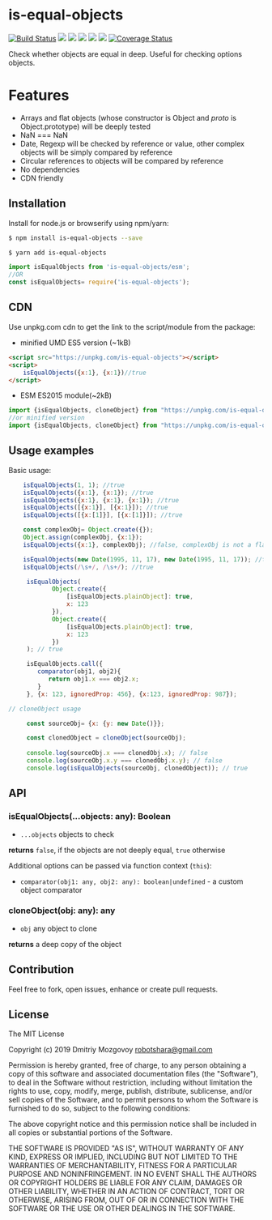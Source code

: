 # is-equal-objects
[![Build Status](https://travis-ci.com/DigitalBrainJS/isEqualObjects.svg?branch=master)](https://travis-ci.com/DigitalBrainJS/isEqualObjects)
[![](https://badgen.net/bundlephobia/min/is-equal-objects)](https://unpkg.com/is-equal-objects/dist/is-equal-objects.umd.js)
[![](https://badgen.net/bundlephobia/minzip/is-equal-objects)](https://unpkg.com/is-equal-objects/dist/is-equal-objects.umd.js)
[![](https://badgen.net/npm/license/is-equal-objects)](https://unpkg.com/is-equal-objects/dist/is-equal-objects.umd.js)
[![](https://badgen.net/github/issues/DigitalBrainJS/isEqualObjects)](https://github.com/DigitalBrainJS/isEqualObjects/issues)
[![](https://badgen.net/github/stars/DigitalBrainJS/isEqualObjects)](https://github.com/DigitalBrainJS/isEqualObjects/stargazers)
[![Coverage Status](https://coveralls.io/repos/github/DigitalBrainJS/isEqualObjects/badge.svg?branch=master)](https://coveralls.io/github/DigitalBrainJS/isEqualObjects?branch=master)

Check whether objects are equal in deep. Useful for checking options objects. 

# Features
-  Arrays and flat objects (whose constructor is Object and _proto_ is Object.prototype) will be deeply tested
-  NaN === NaN
-  Date, Regexp will be checked by reference or value, other complex objects will be simply compared by reference
-  Circular references to objects will be compared by reference 
-  No dependencies
-  CDN friendly

## Installation

Install for node.js or browserify using npm/yarn:

``` bash
$ npm install is-equal-objects --save
```

``` bash
$ yarn add is-equal-objects
```

````javascript 
import isEqualObjects from 'is-equal-objects/esm';
//OR
const isEqualObjects= require('is-equal-objects');   
````
## CDN
Use unpkg.com cdn to get the link to the script/module from the package:
- minified UMD ES5 version (~1kB)
```html
<script src="https://unpkg.com/is-equal-objects"></script>
<script>
    isEqualObjects({x:1}, {x:1})//true
</script>
```
- ESM ES2015 module(~2kB)
```javascript
import {isEqualObjects, cloneObject} from "https://unpkg.com/is-equal-objects/dist/is-equal-objects.esm.js"
//or minified version
import {isEqualObjects, cloneObject} from "https://unpkg.com/is-equal-objects/dist/is-equal-objects.esm.min.js"
```

## Usage examples
Basic usage:
````javascript
    isEqualObjects(1, 1); //true
    isEqualObjects({x:1}, {x:1}); //true
    isEqualObjects({x:1}, {x:1}, {x:1}); //true
    isEqualObjects([{x:1}], [{x:1}]); //true
    isEqualObjects([{x:[1]}], [{x:[1]}]); //true

    const complexObj= Object.create({});
    Object.assign(complexObj, {x:1});
    isEqualObjects({x:1}, complexObj); //false, complexObj is not a flat object, test by reference 

    isEqualObjects(new Date(1995, 11, 17), new Date(1995, 11, 17)); //true
    isEqualObjects(/\s+/, /\s+/); //true

     isEqualObjects(
            Object.create({
                [isEqualObjects.plainObject]: true,
                x: 123
            }), 
            Object.create({
                [isEqualObjects.plainObject]: true,
                x: 123
            })
     ); // true

     isEqualObjects.call({
        comparator(obj1, obj2){
           return obj1.x === obj2.x;
        }
     }, {x: 123, ignoredProp: 456}, {x:123, ignoredProp: 987});

// cloneObject usage

     const sourceObj= {x: {y: new Date()}};

     const clonedObject = cloneObject(sourceObj);
     
     console.log(sourceObj.x === clonedObj.x); // false
     console.log(sourceObj.x.y === clonedObj.x.y); // false
     console.log(isEqualObjects(sourceObj, clonedObject)); // true
````
## API

### isEqualObjects(...objects: any): Boolean

  - `...objects` objects to check
  
  **returns** `false`, if the objects are not deeply equal, `true` otherwise  
  
  Additional options can be passed via function context (`this`):
  
  - `comparator(obj1: any, obj2: any): boolean|undefined` - a custom object comparator
  
### cloneObject(obj: any): any

 - `obj` any object to clone
 
  **returns** a deep copy of the object

## Contribution
 Feel free to fork, open issues, enhance or create pull requests. 
## License

The MIT License

Copyright (c) 2019 Dmitriy Mozgovoy <robotshara@gmail.com>

Permission is hereby granted, free of charge, to any person obtaining a copy of this software and associated documentation files (the "Software"), to deal in the Software without restriction, including without limitation the rights to use, copy, modify, merge, publish, distribute, sublicense, and/or sell copies of the Software, and to permit persons to whom the Software is furnished to do so, subject to the following conditions:

The above copyright notice and this permission notice shall be included in all copies or substantial portions of the Software.

THE SOFTWARE IS PROVIDED "AS IS", WITHOUT WARRANTY OF ANY KIND, EXPRESS OR IMPLIED, INCLUDING BUT NOT LIMITED TO THE WARRANTIES OF MERCHANTABILITY, FITNESS FOR A PARTICULAR PURPOSE AND NONINFRINGEMENT. IN NO EVENT SHALL THE AUTHORS OR COPYRIGHT HOLDERS BE LIABLE FOR ANY CLAIM, DAMAGES OR OTHER LIABILITY, WHETHER IN AN ACTION OF CONTRACT, TORT OR OTHERWISE, ARISING FROM, OUT OF OR IN CONNECTION WITH THE SOFTWARE OR THE USE OR OTHER DEALINGS IN THE SOFTWARE.
